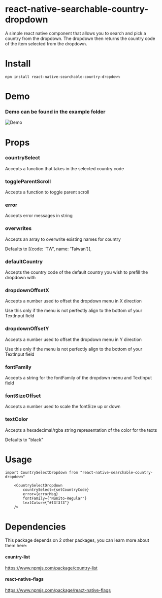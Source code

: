 # react-native-searchable-country-dropdown
A simple react native component that allows you to search and pick a country from the dropdown. The dropdown then returns the country code of the item selected from the dropdown.

# Install
    npm install react-native-searchable-country-dropdown

# Demo
### Demo can be found in the example folder

![Demo](https://media.giphy.com/media/jPAxKFTFUzvcIWyj6M/giphy.gif)

# Props
### **countrySelect**
Accepts a function that takes in the selected country code

### **toggleParentScroll**
Accepts a function to toggle parent scroll

### **error**
Accepts error messages in string

### **overwrites**
Accepts an array to overwrite existing names for country 

Defaults to [{code: 'TW', name: 'Taiwan'}], 

### **defaultCountry**
Accepts the country code of the default country you wish to prefill the dropdown with 

### **dropdownOffsetX** 
Accepts a number used to offset the dropdown menu in X direction

Use this only if the menu is not perfectly align to the bottom of your TextInput field

### **dropdownOffsetY**
Accepts a number used to offset the dropdown menu in Y direction

Use this only if the menu is not perfectly align to the bottom of your TextInput field

### **fontFamily**
Accepts a string for the fontFamily of the dropdown menu and TextInput field

### **fontSizeOffset**
Accepts a number used to scale the fontSize up or down

### **textColor**
Accepts a hexadecimal/rgba string representation of the color for the texts

Defaults to "black"


# Usage
    import CountrySelectDropdown from "react-native-searchable-country-dropdown"

        <CountrySelectDropdown
            countrySelect={setCountryCode}
            error={errorMsg}
            fontFamily={"Nunito-Regular"}
            textColor={"#f3f3f3"}
        />

# Dependencies
This package depends on 2 other packages, you can learn more about them here:
#### country-list
https://www.npmjs.com/package/country-list

#### react-native-flags
https://www.npmjs.com/package/react-native-flags